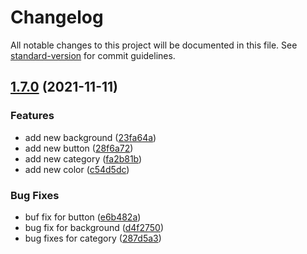 # Changelog

All notable changes to this project will be documented in this file. See [standard-version](https://github.com/conventional-changelog/standard-version) for commit guidelines.

## [1.7.0](https://github.com/Lughnizaid/automatic-commit/compare/v1.6.0...v1.7.0) (2021-11-11)


### Features

* add new background ([23fa64a](https://github.com/Lughnizaid/automatic-commit/commit/23fa64ac298cc9f57cf0ee3ede80049e99321fe9))
* add new button ([28f6a72](https://github.com/Lughnizaid/automatic-commit/commit/28f6a725f5aa88927fa8159a2fb77b8c9510226f))
* add new category ([fa2b81b](https://github.com/Lughnizaid/automatic-commit/commit/fa2b81b292dc5b6dff00b007015630b7c41ea2d0))
* add new color ([c54d5dc](https://github.com/Lughnizaid/automatic-commit/commit/c54d5dc799f05d98f4d52591df7b88a0c7525e52))


### Bug Fixes

* buf fix for button ([e6b482a](https://github.com/Lughnizaid/automatic-commit/commit/e6b482a05d7b654d617358fce7d83177ed04fd8b))
* bug fix for background ([d4f2750](https://github.com/Lughnizaid/automatic-commit/commit/d4f27502f5227c85f533f9e9cfb835c934d2cdce))
* bug fixes for category ([287d5a3](https://github.com/Lughnizaid/automatic-commit/commit/287d5a3ea39a63d80ac5aa3a0f0a2d2f8a4e1259))
